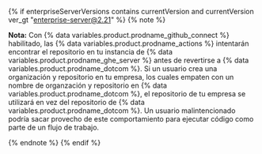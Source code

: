 {% if enterpriseServerVersions contains currentVersion and currentVersion ver_gt "enterprise-server@2.21" %}
{% note %}

**Nota:** Con {% data variables.product.prodname_github_connect %} habilitado, las {% data variables.product.prodname_actions %} intentarán encontrar el repositorio en tu instancia de {% data variables.product.prodname_ghe_server %} antes de revertirse a {% data variables.product.prodname_dotcom %}. Si un usuario crea una organización y repositorio en tu empresa, los cuales empaten con un nombre de organzación y repositorio en {% data variables.product.prodname_dotcom %}, el repositorio de tu empresa se utilizará en vez del repositorio de {% data variables.product.prodname_dotcom %}. Un usuario malintencionado podría sacar provecho de este comportamiento para ejecutar código como parte de un flujo de trabajo.

{% endnote %}
{% endif %}
